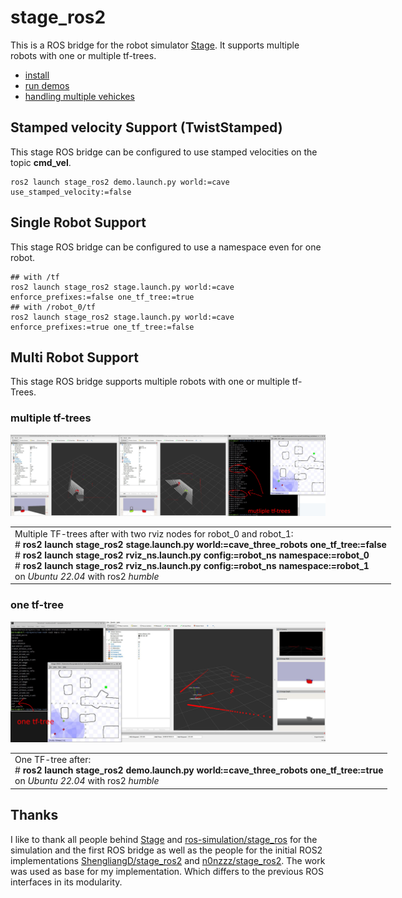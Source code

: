 # stage_ros2
This is a  ROS bridge for the robot simulator [Stage](https://github.com/rtv/Stage).
It supports multiple robots with one or multiple tf-trees.

* [install](res/install.md)
* [run demos](res/demos.md)
* [handling multiple vehickes](res/multi_robot_setup.md)

## Stamped velocity Support (TwistStamped)
This stage ROS bridge can be configured to use stamped velocities on the topic __cmd_vel__.
```
ros2 launch stage_ros2 demo.launch.py world:=cave  use_stamped_velocity:=false
```

## Single Robot Support
This stage ROS bridge can be configured to use a namespace even for one robot.
```
## with /tf
ros2 launch stage_ros2 stage.launch.py world:=cave enforce_prefixes:=false one_tf_tree:=true
## with /robot_0/tf
ros2 launch stage_ros2 stage.launch.py world:=cave enforce_prefixes:=true one_tf_tree:=false
```

## Multi Robot Support
This stage ROS bridge supports multiple robots with one or multiple tf-Trees.
### multiple tf-trees
<div align="center">
<img src="res/cave_three_robots_multiple_tf_trees_depth_info.jpg" alt="stage two rviz widowns showing two robot views" width="800px" /><br>
<table style="width:800px;"><td>
Multiple TF-trees after with two rviz nodes for robot_0 and robot_1: <br># <b>ros2 launch stage_ros2 stage.launch.py world:=cave_three_robots one_tf_tree:=false</b> 
<br># <b>ros2 launch stage_ros2 rviz_ns.launch.py config:=robot_ns namespace:=robot_0</b>
<br># <b>ros2 launch stage_ros2 rviz_ns.launch.py config:=robot_ns namespace:=robot_1</b>
<br>on <i>Ubuntu 22.04</i> with ros2 <i>humble</i>
</td></table> 
</div>

### one tf-tree
<div align="center">
<img src="res/cave_three_robots_one_tf_tree.jpg" alt="stage and rviz with laser, tf, and cameras" width="800px" /><br>
<table style="width:800px;"><td>
One TF-tree after: <br># <b>ros2 launch stage_ros2 demo.launch.py world:=cave_three_robots one_tf_tree:=true</b> 
<br>on <i>Ubuntu 22.04</i> with ros2 <i>humble</i>
</td></table> 
</div>




## Thanks
I like to thank all people behind [Stage](https://github.com/rtv/Stage) and [ros-simulation/stage_ros](https://github.com/ros-simulation) for the simulation and the first ROS bridge as well as the people for the initial ROS2 implementations [ShengliangD/stage_ros2](https://github.com/ShengliangD/stage_ros2) and [n0nzzz/stage_ros2](https://github.com/n0nzzz/stage_ros2). The work was used as base for my implementation. Which differs to the previous ROS interfaces in its modularity.
